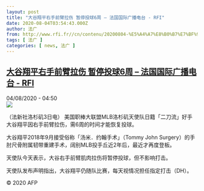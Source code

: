 ```yaml
---
layout: post
title: "大谷翔平右手前臂拉伤 暂停投球6周 – 法国国际广播电台 - RFI"
date: 2020-08-04T03:54:43.000Z
author: 法广
from: http://www.rfi.fr//cn/contenu/20200804-%E5%A4%A7%E8%B0%B7%E7%BF%94%E5%B9%B3%E5%8F%B3%E6%89%8B%E5%89%8D%E8%87%82%E6%8B%89%E4%BC%A4-%E6%9A%82%E5%81%9C%E6%8A%95%E7%90%836%E5%91%A8
tags: [ 法广 ]
categories: [ news, 法广 ]
---
```

<!--1596513283000-->
[大谷翔平右手前臂拉伤 暂停投球6周 – 法国国际广播电台 - RFI](http://www.rfi.fr//cn/contenu/20200804-%E5%A4%A7%E8%B0%B7%E7%BF%94%E5%B9%B3%E5%8F%B3%E6%89%8B%E5%89%8D%E8%87%82%E6%8B%89%E4%BC%A4-%E6%9A%82%E5%81%9C%E6%8A%95%E7%90%836%E5%91%A8)
------

<div>
<div>04/08/2020 - 04:50</div><img src="https://s.rfi.fr/media/display/c17f5ef4-d5fe-11ea-8c91-005056a98db9/w:310/p:16x9/spo0001b.200804105002.jpg"><div class="t-content__body u-clearfix"><div class="m-interstitial"></div><p>（法新社洛杉矶3日电）    美国职棒大联盟MLB洛杉矶天使队日籍「二刀流」好手大谷翔平因右手前臂拉伤，需6周的时间才能恢复投球。</p><p>    大谷翔平2018年9月接受俗称「汤米．约翰手术」（Tommy John Surgery）的手肘尺骨附属韧带重建手术，阔别MLB投手丘近2年后，最近才再度登板。</p><p>    天使队今天表示，大谷右手前臂肌肉拉伤将暂停投球，但不影响打击。</p><p>    天使队发布声明指出，大谷翔平仍随队比赛，每天视情况担任指定打击（DH）。</p><p class="t-copyright">© 2020 AFP</p>        </div>
</div>

